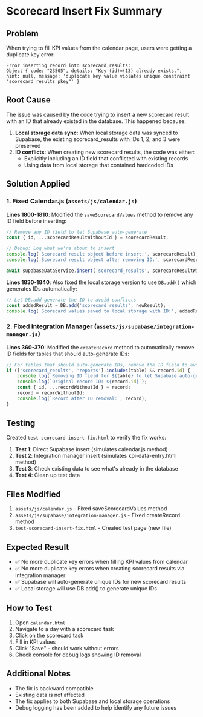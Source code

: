# Scorecard Insert Fix Summary

## Problem
When trying to fill KPI values from the calendar page, users were getting a duplicate key error:

```
Error inserting record into scorecard_results: 
Object { code: "23505", details: "Key (id)=(13) already exists.", hint: null, message: 'duplicate key value violates unique constraint "scorecard_results_pkey"' }
```

## Root Cause
The issue was caused by the code trying to insert a new scorecard result with an ID that already existed in the database. This happened because:

1. **Local storage data sync**: When local storage data was synced to Supabase, the existing scorecard_results with IDs 1, 2, and 3 were preserved
2. **ID conflicts**: When creating new scorecard results, the code was either:
   - Explicitly including an ID field that conflicted with existing records
   - Using data from local storage that contained hardcoded IDs

## Solution Applied

### 1. Fixed Calendar.js (`assets/js/calendar.js`)
**Lines 1800-1810**: Modified the `saveScorecardValues` method to remove any ID field before inserting:

```javascript
// Remove any ID field to let Supabase auto-generate
const { id, ...scorecardResultWithoutId } = scorecardResult;

// Debug: Log what we're about to insert
console.log('Scorecard result object before insert:', scorecardResult);
console.log('Scorecard result object after removing ID:', scorecardResultWithoutId);

await supabaseDataService.insert('scorecard_results', scorecardResultWithoutId);
```

**Lines 1830-1840**: Also fixed the local storage version to use `DB.add()` which generates IDs automatically:

```javascript
// Let DB.add generate the ID to avoid conflicts
const addedResult = DB.add('scorecard_results', newResult);
console.log('Scorecard values saved to local storage with ID:', addedResult.id);
```

### 2. Fixed Integration Manager (`assets/js/supabase/integration-manager.js`)
**Lines 360-370**: Modified the `createRecord` method to automatically remove ID fields for tables that should auto-generate IDs:

```javascript
// For tables that should auto-generate IDs, remove the ID field to avoid conflicts
if (['scorecard_results', 'reports'].includes(table) && record.id) {
    console.log(`Removing ID field for ${table} to let Supabase auto-generate`);
    console.log(`Original record ID: ${record.id}`);
    const { id, ...recordWithoutId } = record;
    record = recordWithoutId;
    console.log(`Record after ID removal:`, record);
}
```

## Testing
Created `test-scorecard-insert-fix.html` to verify the fix works:

1. **Test 1**: Direct Supabase insert (simulates calendar.js method)
2. **Test 2**: Integration manager insert (simulates kpi-data-entry.html method)
3. **Test 3**: Check existing data to see what's already in the database
4. **Test 4**: Clean up test data

## Files Modified
1. `assets/js/calendar.js` - Fixed saveScorecardValues method
2. `assets/js/supabase/integration-manager.js` - Fixed createRecord method
3. `test-scorecard-insert-fix.html` - Created test page (new file)

## Expected Result
- ✅ No more duplicate key errors when filling KPI values from calendar
- ✅ No more duplicate key errors when creating scorecard results via integration manager
- ✅ Supabase will auto-generate unique IDs for new scorecard results
- ✅ Local storage will use DB.add() to generate unique IDs

## How to Test
1. Open `calendar.html`
2. Navigate to a day with a scorecard task
3. Click on the scorecard task
4. Fill in KPI values
5. Click "Save" - should work without errors
6. Check console for debug logs showing ID removal

## Additional Notes
- The fix is backward compatible
- Existing data is not affected
- The fix applies to both Supabase and local storage operations
- Debug logging has been added to help identify any future issues 